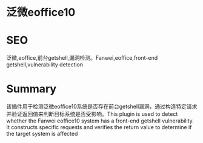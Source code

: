# 泛微eoffice10
# SEO
泛微,eoffice,前台getshell,漏洞检测。Fanwei,eoffice,front-end getshell,vulnerability detection
# Summary
该插件用于检测泛微eoffice10系统是否存在前台getshell漏洞，通过构造特定请求并验证返回值来判断目标系统是否受影响。This plugin is used to detect whether the Fanwei eoffice10 system has a front-end getshell vulnerability. It constructs specific requests and verifies the return value to determine if the target system is affected
